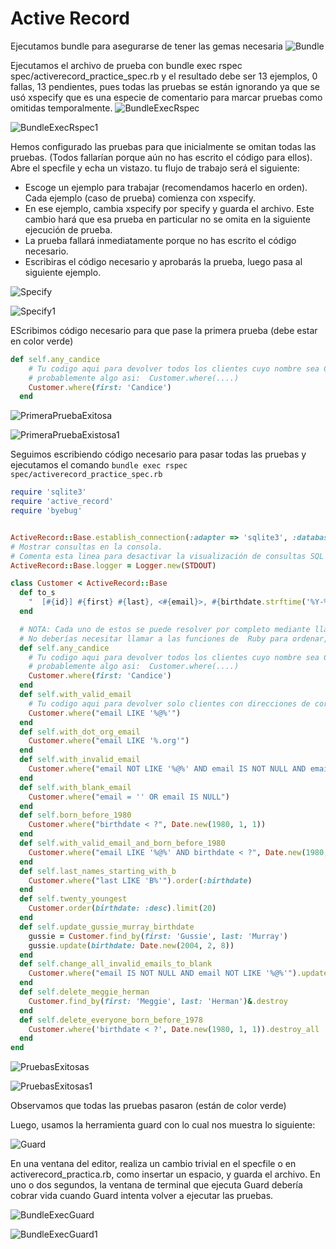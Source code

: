# Active Record
Ejecutamos bundle para asegurarse de tener las gemas necesaria
![Bundle](Image/Bundle.png)

Ejecutamos el archivo de prueba con bundle exec rspec spec/activerecord_practice_spec.rb y el resultado debe ser 13 ejemplos, 0 fallas, 13 pendientes, pues todas las pruebas se están ignorando ya que se usó xspecify que es una especie de comentario para marcar pruebas como omitidas temporalmente.
![BundleExecRspec](Image/BundleExecRspec.png)

![BundleExecRspec1](Image/BundleExecRspec1.png)

Hemos configurado las pruebas para que inicialmente se omitan todas las pruebas. (Todos fallarían porque aún no has escrito el código para ellos). Abre el specfile y echa un vistazo. tu flujo de trabajo será el siguiente:

* Escoge un ejemplo para trabajar (recomendamos hacerlo en orden). Cada ejemplo (caso de prueba) comienza con xspecify.
* En ese ejemplo, cambia xspecify por specify y guarda el archivo. Este cambio hará que esa prueba en particular no se omita en la siguiente ejecución de prueba.
* La prueba fallará inmediatamente porque no has escrito el código necesario.
* Escribiras el código necesario y aprobarás la prueba, luego pasa al siguiente ejemplo.

![Specify](Image/Specify.png)

![Specify1](Image/Specify1.png)

EScribimos código necesario para que pase la primera prueba (debe estar en color verde)
``` ruby
def self.any_candice
    # Tu codigo aqui para devolver todos los clientes cuyo nombre sea Candice
    # probablemente algo asi:  Customer.where(....)
    Customer.where(first: 'Candice')
  end
```

![PrimeraPruebaExitosa](Image/PrimeraPruebaExitosa.png)

![PrimeraPruebaExistosa1](Image/PrimeraPruebaExistosa1.png)

Seguimos escribiendo código necesario para pasar todas las pruebas y ejecutamos el comando ```bundle exec rspec spec/activerecord_practice_spec.rb ```

``` ruby
require 'sqlite3'
require 'active_record'
require 'byebug'


ActiveRecord::Base.establish_connection(:adapter => 'sqlite3', :database => 'customers.sqlite3')
# Mostrar consultas en la consola.
# Comenta esta linea para desactivar la visualización de consultas SQL sin formato.
ActiveRecord::Base.logger = Logger.new(STDOUT)

class Customer < ActiveRecord::Base
  def to_s
    "  [#{id}] #{first} #{last}, <#{email}>, #{birthdate.strftime('%Y-%m-%d')}"
  end

  # NOTA: Cada uno de estos se puede resolver por completo mediante llamadas de ActiveRecord.
  # No deberías necesitar llamar a las funciones de  Ruby para ordenar, filtrar, etc.
  def self.any_candice
    # Tu codigo aqui para devolver todos los clientes cuyo nombre sea Candice
    # probablemente algo asi:  Customer.where(....)
    Customer.where(first: 'Candice')
  end
  def self.with_valid_email
    # Tu codigo aqui para devolver solo clientes con direcciones de correo electronico validas (que contengan '@')
    Customer.where("email LIKE '%@%'")
  end
  def self.with_dot_org_email
    Customer.where("email LIKE '%.org'")
  end
  def self.with_invalid_email
    Customer.where("email NOT LIKE '%@%' AND email IS NOT NULL AND email != ''")
  end
  def self.with_blank_email
    Customer.where("email = '' OR email IS NULL")
  end
  def self.born_before_1980
    Customer.where("birthdate < ?", Date.new(1980, 1, 1))
  end
  def self.with_valid_email_and_born_before_1980
    Customer.where("email LIKE '%@%' AND birthdate < ?", Date.new(1980, 1, 1))
  end
  def self.last_names_starting_with_b
    Customer.where("last LIKE 'B%'").order(:birthdate)
  end
  def self.twenty_youngest
    Customer.order(birthdate: :desc).limit(20)
  end
  def self.update_gussie_murray_birthdate
    gussie = Customer.find_by(first: 'Gussie', last: 'Murray')
    gussie.update(birthdate: Date.new(2004, 2, 8))
  end
  def self.change_all_invalid_emails_to_blank
    Customer.where("email IS NOT NULL AND email NOT LIKE '%@%'").update_all(email: nil)
  end
  def self.delete_meggie_herman
    Customer.find_by(first: 'Meggie', last: 'Herman')&.destroy
  end
  def self.delete_everyone_born_before_1978
    Customer.where('birthdate < ?', Date.new(1980, 1, 1)).destroy_all
  end
end
``` 
![PruebasExitosas](Image/PruebasExitosas.png)

![PruebasExitosas1](Image/PruebasExitosas1.png)

Observamos que todas las pruebas pasaron (están de color verde)

Luego, usamos la herramienta guard con lo cual nos muestra lo siguiente: 

![Guard](Image/Guard.png)

En una ventana del editor, realiza un cambio trivial en el specfile o en activerecord_practica.rb, como insertar un espacio, y guarda el archivo. En uno o dos segundos, la ventana de terminal que ejecuta Guard debería cobrar vida cuando Guard intenta volver a ejecutar las pruebas.

![BundleExecGuard](Image/BundleExecGuard.png)

![BundleExecGuard1](Image/BundleExecGuard1.png)

